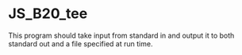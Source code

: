 JS_B20_tee
==========

This program should take input from standard in and output it to both standard out and a file specified at run time.

